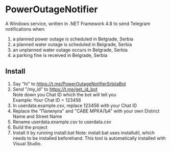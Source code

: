 # PowerOutageNotifier

A Windows service, written in .NET Framework 4.8 to send Telegram notifications when:
1. a planned power outage is scheduled in Belgrade, Serbia
2. a planned water outage is scheduled in Belgrade, Serbia
3. an unplanned water outage occurs in Belgrade, Serbia
4. a parking fine is received in Belgrade, Serbia

## Install

1. Say "hi" to https://t.me/PowerOutageNotifierSrbijaBot
2. Send "/my_id" to https://t.me/get_id_bot  
Note down you Chat ID which the bot will tell you  
Example: Your Chat ID = 123456
4. In userdata.example.csv, replace 123456 with your Chat ID
5. Replace the "Палилула" and "САВЕ МРКАЉА" with your own District Name and Street Name
6. Rename userdata.example.csv to userdata.csv
7. Build the project
8. Install it by running install.bat
Note: install.bat uses installutil, which needs to be installed beforehand. This tool is automatically installed with Visual Studio.
